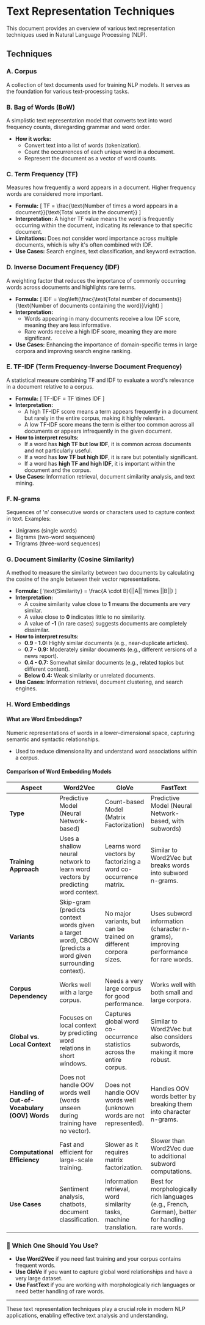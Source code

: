 # Text Representation Techniques

This document provides an overview of various text representation techniques used in Natural Language Processing (NLP).

## Techniques

### A. Corpus
A collection of text documents used for training NLP models. It serves as the foundation for various text-processing tasks.

### B. Bag of Words (BoW)
A simplistic text representation model that converts text into word frequency counts, disregarding grammar and word order.
- **How it works:**
  - Convert text into a list of words (tokenization).
  - Count the occurrences of each unique word in a document.
  - Represent the document as a vector of word counts.

### C. Term Frequency (TF)
Measures how frequently a word appears in a document. Higher frequency words are considered more important.
- **Formula:** 
  \[ TF = \frac{\text{Number of times a word appears in a document}}{\text{Total words in the document}} \]
- **Interpretation:** A higher TF value means the word is frequently occurring within the document, indicating its relevance to that specific document.
- **Limitations:** Does not consider word importance across multiple documents, which is why it's often combined with IDF.
- **Use Cases:** Search engines, text classification, and keyword extraction.

### D. Inverse Document Frequency (IDF)
A weighting factor that reduces the importance of commonly occurring words across documents and highlights rare terms.
- **Formula:** 
  \[ IDF = \log\left(\frac{\text{Total number of documents}}{\text{Number of documents containing the word}}\right) \]
- **Interpretation:**
  - Words appearing in many documents receive a low IDF score, meaning they are less informative.
  - Rare words receive a high IDF score, meaning they are more significant.
- **Use Cases:** Enhancing the importance of domain-specific terms in large corpora and improving search engine ranking.

### E. TF-IDF (Term Frequency-Inverse Document Frequency)
A statistical measure combining TF and IDF to evaluate a word's relevance in a document relative to a corpus.
- **Formula:** 
  \[ TF-IDF = TF \times IDF \]
- **Interpretation:**
  - A high TF-IDF score means a term appears frequently in a document but rarely in the entire corpus, making it highly relevant.
  - A low TF-IDF score means the term is either too common across all documents or appears infrequently in the given document.
- **How to interpret results:**
  - If a word has **high TF but low IDF**, it is common across documents and not particularly useful.
  - If a word has **low TF but high IDF**, it is rare but potentially significant.
  - If a word has **high TF and high IDF**, it is important within the document and the corpus.
- **Use Cases:** Information retrieval, document similarity analysis, and text mining.

### F. N-grams
Sequences of 'n' consecutive words or characters used to capture context in text. Examples:
- Unigrams (single words)
- Bigrams (two-word sequences)
- Trigrams (three-word sequences)

### G. Document Similarity (Cosine Similarity)
A method to measure the similarity between two documents by calculating the cosine of the angle between their vector representations.
- **Formula:**
  \[ \text{Similarity} = \frac{A \cdot B}{||A|| \times ||B||} \]
- **Interpretation:**
  - A cosine similarity value close to **1** means the documents are very similar.
  - A value close to **0** indicates little to no similarity.
  - A value of **-1** (in rare cases) suggests documents are completely dissimilar.
- **How to interpret results:**
  - **0.9 - 1.0:** Highly similar documents (e.g., near-duplicate articles).
  - **0.7 - 0.9:** Moderately similar documents (e.g., different versions of a news report).
  - **0.4 - 0.7:** Somewhat similar documents (e.g., related topics but different content).
  - **Below 0.4:** Weak similarity or unrelated documents.
- **Use Cases:** Information retrieval, document clustering, and search engines.

### H. Word Embeddings
#### What are Word Embeddings?
Numeric representations of words in a lower-dimensional space, capturing semantic and syntactic relationships.
- Used to reduce dimensionality and understand word associations within a corpus.

#### Comparison of Word Embedding Models
| Aspect                | Word2Vec                                        | GloVe                                           | FastText                                     |
|----------------------|----------------------------------|----------------------------------|----------------------------------|
| **Type**             | Predictive Model (Neural Network-based) | Count-based Model (Matrix Factorization) | Predictive Model (Neural Network-based, with subwords) |
| **Training Approach** | Uses a shallow neural network to learn word vectors by predicting word context. | Learns word vectors by factorizing a word co-occurrence matrix. | Similar to Word2Vec but breaks words into subword n-grams. |
| **Variants**         | Skip-gram (predicts context words given a target word), CBOW (predicts a word given surrounding context). | No major variants, but can be trained on different corpora sizes. | Uses subword information (character n-grams), improving performance for rare words. |
| **Corpus Dependency** | Works well with a large corpus. | Needs a very large corpus for good performance. | Works well with both small and large corpora. |
| **Global vs. Local Context** | Focuses on local context by predicting word relations in short windows. | Captures global word co-occurrence statistics across the entire corpus. | Similar to Word2Vec but also considers subwords, making it more robust. |
| **Handling of Out-of-Vocabulary (OOV) Words** | Does not handle OOV words well (words unseen during training have no vector). | Does not handle OOV words well (unknown words are not represented). | Handles OOV words better by breaking them into character n-grams. |
| **Computational Efficiency** | Fast and efficient for large-scale training. | Slower as it requires matrix factorization. | Slower than Word2Vec due to additional subword computations. |
| **Use Cases** | Sentiment analysis, chatbots, document classification. | Information retrieval, word similarity tasks, machine translation. | Best for morphologically rich languages (e.g., French, German), better for handling rare words. |

### 🔹 Which One Should You Use?
- **Use Word2Vec** if you need fast training and your corpus contains frequent words.
- **Use GloVe** if you want to capture global word relationships and have a very large dataset.
- **Use FastText** if you are working with morphologically rich languages or need better handling of rare words.

---

These text representation techniques play a crucial role in modern NLP applications, enabling effective text analysis and understanding.


